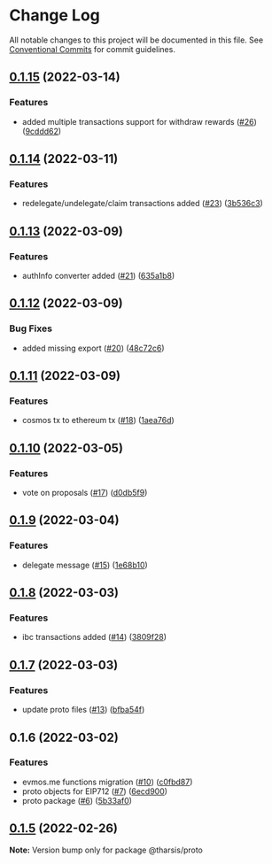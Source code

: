 # Change Log

All notable changes to this project will be documented in this file.
See [Conventional Commits](https://conventionalcommits.org) for commit guidelines.

## [0.1.15](https://github.com/tharsis/evmosjs/compare/@tharsis/proto@0.1.14...@tharsis/proto@0.1.15) (2022-03-14)

### Features

* added multiple transactions support for withdraw rewards ([#26](https://github.com/tharsis/evmosjs/issues/26)) ([9cddd62](https://github.com/tharsis/evmosjs/commit/9cddd62bdeec00d50791df8fbaa0c1301d08d4ca))

## [0.1.14](https://github.com/tharsis/evmosjs/compare/@tharsis/proto@0.1.13...@tharsis/proto@0.1.14) (2022-03-11)

### Features

* redelegate/undelegate/claim transactions added ([#23](https://github.com/tharsis/evmosjs/issues/23)) ([3b536c3](https://github.com/tharsis/evmosjs/commit/3b536c321f7c304f79d121af346f16d6cca74b47))

## [0.1.13](https://github.com/tharsis/evmosjs/compare/@tharsis/proto@0.1.12...@tharsis/proto@0.1.13) (2022-03-09)

### Features

* authInfo converter added ([#21](https://github.com/tharsis/evmosjs/issues/21)) ([635a1b8](https://github.com/tharsis/evmosjs/commit/635a1b83c61bd94d37d8be529e2534b4600bb92e))

## [0.1.12](https://github.com/tharsis/evmosjs/compare/@tharsis/proto@0.1.11...@tharsis/proto@0.1.12) (2022-03-09)

### Bug Fixes

* added missing export ([#20](https://github.com/tharsis/evmosjs/issues/20)) ([48c72c6](https://github.com/tharsis/evmosjs/commit/48c72c68ae045ec124000467a6fc3a6b3e40f7d2))

## [0.1.11](https://github.com/tharsis/evmosjs/compare/@tharsis/proto@0.1.10...@tharsis/proto@0.1.11) (2022-03-09)

### Features

* cosmos tx to ethereum tx ([#18](https://github.com/tharsis/evmosjs/issues/18)) ([1aea76d](https://github.com/tharsis/evmosjs/commit/1aea76d2c1ff5fb04782ff6e1b7e3d881512b524))

## [0.1.10](https://github.com/tharsis/evmosjs/compare/@tharsis/proto@0.1.9...@tharsis/proto@0.1.10) (2022-03-05)

### Features

* vote on proposals ([#17](https://github.com/tharsis/evmosjs/issues/17)) ([d0db5f9](https://github.com/tharsis/evmosjs/commit/d0db5f9d2fba521a3cd20192d8d24c54f7f7fa4c))

## [0.1.9](https://github.com/tharsis/evmosjs/compare/@tharsis/proto@0.1.8...@tharsis/proto@0.1.9) (2022-03-04)

### Features

* delegate message ([#15](https://github.com/tharsis/evmosjs/issues/15)) ([1e68b10](https://github.com/tharsis/evmosjs/commit/1e68b10d107edef6d54358447cee60af84d46053))

## [0.1.8](https://github.com/tharsis/evmosjs/compare/@tharsis/proto@0.1.7...@tharsis/proto@0.1.8) (2022-03-03)

### Features

* ibc transactions added ([#14](https://github.com/tharsis/evmosjs/issues/14)) ([3809f28](https://github.com/tharsis/evmosjs/commit/3809f289e4e54c5013d3027578bde5c244ec8736))

## [0.1.7](https://github.com/tharsis/evmosjs/compare/@tharsis/proto@0.1.6...@tharsis/proto@0.1.7) (2022-03-03)

### Features

* update proto files ([#13](https://github.com/tharsis/evmosjs/issues/13)) ([bfba54f](https://github.com/tharsis/evmosjs/commit/bfba54f01056a97f34425b3ae0371627e6526a3f))

## 0.1.6 (2022-03-02)

### Features

* evmos.me functions migration ([#10](https://github.com/tharsis/evmosjs/issues/10)) ([c0fbd87](https://github.com/tharsis/evmosjs/commit/c0fbd87f6979e07420daf7344ea392c284a878cd))
* proto objects for EIP712 ([#7](https://github.com/tharsis/evmosjs/issues/7)) ([6ecd900](https://github.com/tharsis/evmosjs/commit/6ecd9004f081c6a70b80d903878877d378ff6c75))
* proto package ([#6](https://github.com/tharsis/evmosjs/issues/6)) ([5b33af0](https://github.com/tharsis/evmosjs/commit/5b33af04346f2e6fcc4f8e28bd8405a1bdebf83e))

## [0.1.5](https://github.com/tharsis/evmosjs/compare/@tharsis/proto@0.1.2...@tharsis/proto@0.1.5) (2022-02-26)

**Note:** Version bump only for package @tharsis/proto
